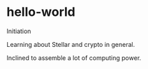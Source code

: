 # hello-world
Initiation 

Learning about Stellar and crypto in general.

Inclined to assemble a lot of computing power.
